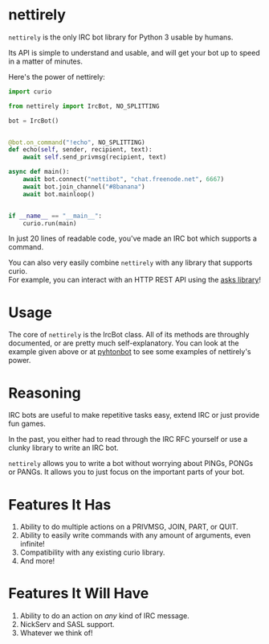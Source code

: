 # nettirely

`nettirely` is the only IRC bot library for Python 3 usable by humans.

Its API is simple to understand and usable, and will get your bot up to speed
in a matter of minutes.

Here's the power of nettirely:

```python
import curio

from nettirely import IrcBot, NO_SPLITTING

bot = IrcBot()


@bot.on_command("!echo", NO_SPLITTING)
def echo(self, sender, recipient, text):
    await self.send_privmsg(recipient, text)

async def main():
    await bot.connect("nettibot", "chat.freenode.net", 6667)
    await bot.join_channel("#8banana")
    await bot.mainloop()


if __name__ == "__main__":
    curio.run(main)
```

In just 20 lines of readable code, you've made an IRC bot which supports a
command.

You can also very easily combine `nettirely` with any library that supports
curio.  
For example, you can interact with an HTTP REST API using the [asks library](https://github.com/theelous3/asks)!

# Usage

The core of `nettirely` is the IrcBot class.
All of its methods are throughly documented, or are pretty much
self-explanatory.
You can look at the example given above or at [pyhtonbot](github.com/8Banana/pythonbot) to see some examples of nettirely's power.

# Reasoning

IRC bots are useful to make repetitive tasks easy, extend IRC or just provide
fun games.

In the past, you either had to read through the IRC RFC yourself or use a
clunky library to write an IRC bot.

`nettirely` allows you to write a bot without worrying about PINGs, PONGs or
PANGs. It allows you to just focus on the important parts of your bot.

# Features It Has

1. Ability to do multiple actions on a PRIVMSG, JOIN, PART, or QUIT.
2. Ability to easily write commands with any amount of arguments, even
   infinite!
3. Compatibility with any existing curio library.
4. And more!

# Features It Will Have

1. Ability to do an action on *any* kind of IRC message.
2. NickServ and SASL support.
3. Whatever we think of!
